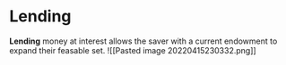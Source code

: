# Lending
**Lending** money at interest allows the saver with a current endowment to expand their feasable set. 
![[Pasted image 20220415230332.png]]